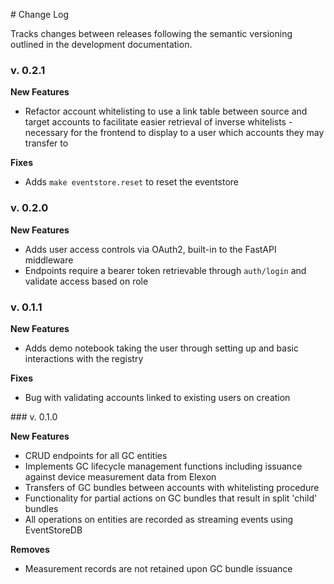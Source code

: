 # Change Log

Tracks changes between releases following the semantic versioning outlined in the development documentation.

### v. 0.2.1

**New Features**
- Refactor account whitelisting to use a link table between source and target accounts to facilitate easier 
retrieval of inverse whitelists - necessary for the frontend to display to a user which accounts they may transfer to

**Fixes**
- Adds `make eventstore.reset` to reset the eventstore

### v. 0.2.0

**New Features**
- Adds user access controls via OAuth2, built-in to the FastAPI middleware
- Endpoints require a bearer token retrievable through `auth/login` and validate access based on role

### v. 0.1.1

**New Features**
- Adds demo notebook taking the user through setting up and basic interactions with the registry

**Fixes**
- Bug with validating accounts linked to existing users on creation


### v. 0.1.0

**New Features**
- CRUD endpoints for all GC entities
- Implements GC lifecycle management functions including issuance against device measurement data from Elexon
- Transfers of GC bundles between accounts with whitelisting procedure
- Functionality for partial actions on GC bundles that result in split 'child' bundles
- All operations on entities are recorded as streaming events using EventStoreDB   

**Removes**
- Measurement records are not retained upon GC bundle issuance